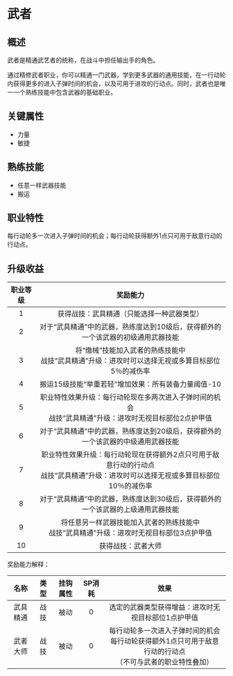 # 武者

## 概述

武者是精通武艺者的统称，在战斗中担任输出手的角色。

通过精修武者职业，你可以精通一门武器，学到更多武器的通用技能，在一行动轮内获得更多的进入子弹时间的机会，以及可用于进攻的行动点。同时，武者也是唯一一个熟练技能中包含武器的基础职业。

## 关键属性

* 力量
* 敏捷

## 熟练技能

* 任意一样武器技能
* 搬运
  
## 职业特性

每行动轮多一次进入子弹时间的机会；每行动轮获得额外1点只可用于敌意行动的行动点。

## 升级收益

职业等级|奖励能力
:--:|:--:
1|获得战技：武具精通（只能选择一种武器类型）
2|对于“武具精通”中的武器，熟练度达到10级后，获得额外的一个该武器的初级通用武器技能
3|将“缴械”技能加入武者的熟练技能中<br>战技“武具精通”升级：进攻时可以选择无视或多算目标部位5％的减伤率
4|搬运15级技能“举重若轻”增加效果：所有装备力量阈值-10
5|职业特性效果升级：每行动轮现在多两次进入子弹时间的机会<br>战技“武具精通”升级：进攻时无视目标部位2点护甲值
6|对于“武具精通”中的武器，熟练度达到20级后，获得额外的一个该武器的中级通用武器技能
7|职业特性效果升级：每行动轮现在获得额外2点只可用于敌意行动的行动点<br>战技“武具精通”升级：进攻时可以选择无视或多算目标部位10％的减伤率
8|对于“武具精通”中的武器，熟练度达到30级后，获得额外的一个该武器的上级通用武器技能
9|将任意另一样武器技能加入武者的熟练技能中<br>战技“武具精通”升级：进攻时无视目标部位3点护甲值
10|获得战技：武者大师

奖励能力解释：

名称|类型|挂钩属性|SP消耗|效果
:--:|:--:|:--:|:--:|:--:
武具精通|战技|被动|0|选定的武器类型获得增益：进攻时无视目标部位1点护甲值
武者大师|战技|被动|0|每行动轮多一次进入子弹时间的机会<br>每行动轮获得额外1点只可用于敌意行动的行动点<br>（不可与武者的职业特性叠加）

